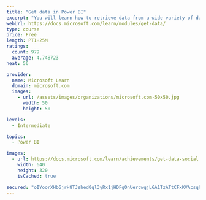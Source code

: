 ```yaml
---
title: "Get data in Power BI"
excerpt: "You will learn how to retrieve data from a wide variety of data sources, including Microsoft Excel, relational databases, and NoSQL data stores. You will also learn how to improve performance while retrieving data."
webUrl: https://docs.microsoft.com/learn/modules/get-data/
type: course
price: Free
length: PT1H25M
ratings:
  count: 979
  average: 4.748723
heat: 56

provider:
  name: Microsoft Learn
  domain: microsoft.com
  images:
    - url: /assets/images/organizations/microsoft.com-50x50.jpg
      width: 50
      height: 50

levels:
  - Intermediate

topics:
  - Power BI

images:
  - url: https://docs.microsoft.com/learn/achievements/get-data-social.png
    width: 640
    height: 320
    isCached: true

secured: "oIYoorXHb6jrH8TJshed0ql3yRx1jHDFgOnUercwgjL6A1TzATtCFxKVAcsqhk3szpwUlKFb+bTqxFjY4NxFmIih2r1dnldRkEEhy6tw/Qo8X7e6p0lwV1Mzn4gS3kViuxZIFsNi7agooscBN3l2W+wMtW6v7Bv+lAeMWpue2yud6i8WiYY/UCq8gaHHULCEKh7FRpL1FwDB6DFK3uVAi1hZcdjIzQa4+2J2jAMi+Lj3a/jTQ26yqfKxSREeWHh5JQkh2EMMjyI0HQWV0Ozfhc9G2Vn0fUxa4C4sLyxHaU468K8PQEK7qlZKAyyq1FtNybW04RiDKPZGZxl7Yipfk7ua9FJ9VHe7mrDhqxwHPWWbg4OX/7wSJnRucEWdvCIIg6rKX+9M0ARqy0PPrexQWacJG39WEYfOW96zhllhGsA=;/fQWDJtzYOptLJGXhzo7wQ=="
---
```


